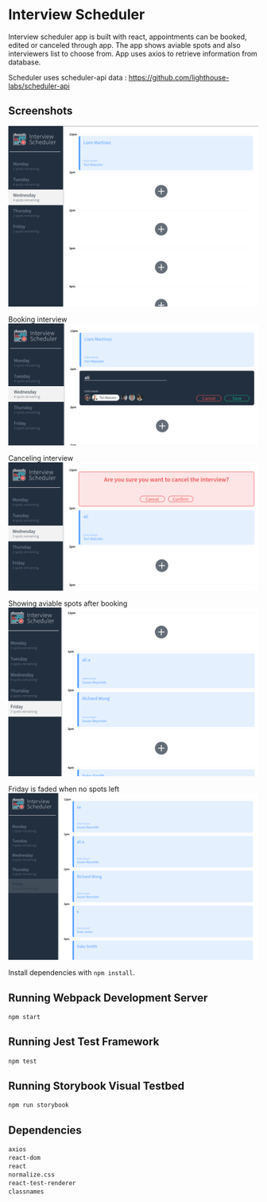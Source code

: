 # Interview Scheduler

Interview scheduler app is built with react, appointments can be booked, edited or canceled through app. The app shows aviable spots and also interviewers list to choose from. App uses axios to retrieve information from database.

Scheduler uses scheduler-api data : https://github.com/lighthouse-labs/scheduler-api

## Screenshots

![](https://github.com/aliy0012/scheduler/blob/master/public/images/1.png)

Booking interview
![](https://github.com/aliy0012/scheduler/blob/master/public/images/2.png)

Canceling interview
![](https://github.com/aliy0012/scheduler/blob/master/public/images/3.png)

Showing aviable spots after booking
![](https://github.com/aliy0012/scheduler/blob/master/public/images/4.png)

Friday is faded when no spots left
![](https://github.com/aliy0012/scheduler/blob/master/public/images/5.png)




Install dependencies with `npm install`.

## Running Webpack Development Server

```sh
npm start
```

## Running Jest Test Framework

```sh
npm test
```

## Running Storybook Visual Testbed

```sh
npm run storybook
```

## Dependencies

```sh
axios
react-dom
react
normalize.css
react-test-renderer
classnames
```
